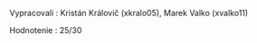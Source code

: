 Vypracovali : Kristán Královič (xkralo05), Marek Valko (xvalko11)
              
Hodnotenie : 25/30

